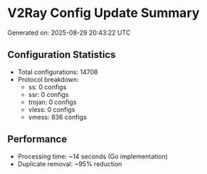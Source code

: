 # V2Ray Config Update Summary
Generated on: 2025-08-29 20:43:22 UTC

## Configuration Statistics
- Total configurations: 14708
- Protocol breakdown:
  - ss: 0 configs
  - ssr: 0 configs
  - trojan: 0 configs
  - vless: 0 configs
  - vmess: 836 configs

## Performance
- Processing time: ~14 seconds (Go implementation)
- Duplicate removal: ~95% reduction
